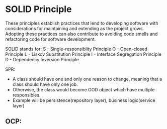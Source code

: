 # SOLID Principle

These principles establish practices that lend to developing software with considerations for maintaining and extending as the project grows. Adopting these practices can also contribute to avoiding code smells and refactoring code for software development.

SOLID stands for:
S - Single-responsiblity Principle
O - Open-closed Principle
L - Liskov Substitution Principle
I - Interface Segregation Principle
D - Dependency Inversion Principle

SPR:
- A class should have one and only one reason to change, meaning that a class should have only one job.
- Otherwise, the class would become GOD object which have multiple responsibles.
- Example will be persistence(repository layer), business logic(service layer)

OCP:
- 
